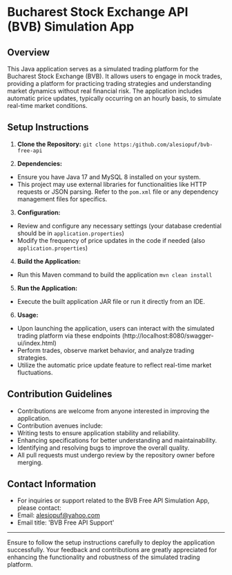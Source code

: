 # Bucharest Stock Exchange API (BVB) Simulation App

## Overview

This Java application serves as a simulated trading platform for the Bucharest Stock Exchange (BVB). It allows users to engage in mock trades, providing a platform for practicing trading strategies and understanding market dynamics without real financial risk. The application includes automatic price updates, typically occurring on an hourly basis, to simulate real-time market conditions.

## Setup Instructions

1. **Clone the Repository:**
`git clone https:/github.com/alesiopuf/bvb-free-api`

3. **Dependencies:**
- Ensure you have Java 17 and MySQL 8 installed on your system.
- This project may use external libraries for functionalities like HTTP requests or JSON parsing. Refer to the `pom.xml` file or any dependency management files for specifics.

3. **Configuration:**
- Review and configure any necessary settings (your database credential should be in `application.properties`)
- Modify the frequency of price updates in the code if needed (also `application.properties`)

4. **Build the Application:**
- Run this Maven command to build the application
`mvn clean install`

5. **Run the Application:**
- Execute the built application JAR file or run it directly from an IDE.

6. **Usage:**
- Upon launching the application, users can interact with the simulated trading platform via these endpoints (http://localhost:8080/swagger-ui/index.html)
- Perform trades, observe market behavior, and analyze trading strategies.
- Utilize the automatic price update feature to reflect real-time market fluctuations.

## Contribution Guidelines

- Contributions are welcome from anyone interested in improving the application.
- Contribution avenues include:
- Writing tests to ensure application stability and reliability.
- Enhancing specifications for better understanding and maintainability.
- Identifying and resolving bugs to improve the overall quality.
- All pull requests must undergo review by the repository owner before merging.

## Contact Information

- For inquiries or support related to the BVB Free API Simulation App, please contact:
- Email: alesiopuf@yahoo.com
- Email title: 'BVB Free API Support'

---

Ensure to follow the setup instructions carefully to deploy the application successfully. Your feedback and contributions are greatly appreciated for enhancing the functionality and robustness of the simulated trading platform.


